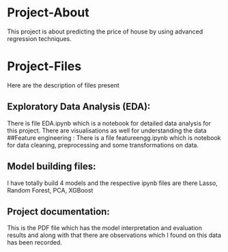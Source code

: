 # Project-About
This project is about predicting the price of house by using advanced regression techniques.
# Project-Files
Here are the description of files present
## Exploratory Data Analysis (EDA):
There is file EDA.ipynb which is a notebook for detailed data analysis for this project. There are visualisations as well for understanding the data
##Feature engineering :
There is a file featureengg.ipynb which is notebook for data cleaning, preprocessing and some transformations on data.
## Model building files:
I have totally build 4 models and the respective ipynb files are there
Lasso, Random Forest, PCA, XGBoost
## Project documentation:
This is the PDF file which has the model interpretation and evaluation results and along with that there are observations which I found on this data has been recorded.
